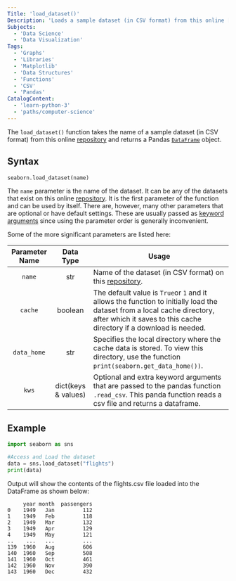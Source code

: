 ```yaml
---
Title: 'load_dataset()'
Description: 'Loads a sample dataset (in CSV format) from this online [repository](https://github.com/mwaskom/seaborn-data).'
Subjects:
  - 'Data Science'
  - 'Data Visualization'
Tags:
  - 'Graphs'
  - 'Libraries'
  - 'Matplotlib'
  - 'Data Structures'
  - 'Functions'
  - 'CSV'
  - 'Pandas'
CatalogContent:
  - 'learn-python-3'
  - 'paths/computer-science'
---
```


The `load_dataset()` function takes the name of a sample dataset (in CSV format) from this online [repository](https://github.com/mwaskom/seaborn-data) and returns a Pandas [`DataFrame`](https://www.codecademy.com/resources/docs/pandas/dataframe) object.

## Syntax

```pseudo
seaborn.load_dataset(name)
```

The `name` parameter is the name of the dataset. It can be any of the datasets that exist on this online [repository](https://github.com/mwaskom/seaborn-data). It is the first parameter of the function and can be used by itself. There are, however, many other parameters that are optional or have default settings. These are usually passed as [keyword arguments](https://www.codecademy.com/resources/docs/python/functions/arguments-parameters) since using the parameter order is generally inconvenient.

Some of the more significant parameters are listed here:

|    Parameter Name    |         Data Type          | Usage                                                                                                                                        |
| :------------------: | :------------------------: | -------------------------------------------------------------------------------------------------------------------------------------------- |
|       `name`         |            str             | Name of the dataset (in CSV format) on this [repository](https://github.com/mwaskom/seaborn-data).|
|        `cache`       |            boolean         | The default value is `True`or `1` and it allows the function to initially load the dataset from a local cache directory, after which it saves to this cache directory if a download is needed.|
|     `data_home`      |            str             | Specifies the local directory where the cache data is stored. To view this directory, use the function `print(seaborn.get_data_home())`.|
|       `kws`          |   dict(keys & values)      | Optional and extra keyword arguments that are passed to the pandas function `.read_csv`. This panda function reads a csv file and returns a dataframe.|

## Example

```py
import seaborn as sns

#Access and Load the dataset
data = sns.load_dataset("flights")
print(data)
```

Output will show the contents of the flights.csv file loaded into the DataFrame as shown below:

```shell
     year month  passengers
0    1949   Jan         112
1    1949   Feb         118
2    1949   Mar         132
3    1949   Apr         129
4    1949   May         121
..    ...   ...         ...
139  1960   Aug         606
140  1960   Sep         508
141  1960   Oct         461
142  1960   Nov         390
143  1960   Dec         432
```